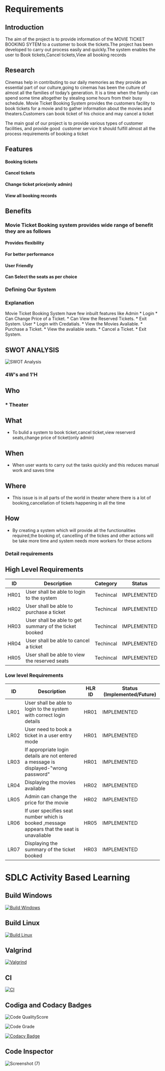 # Requirements
## Introduction
  The aim of the project is to provide information of the MOVIE TICKET BOOKING SYTEM to a customer to book  the tickets.The project has been developed to carry out process easily and quickly.The system enables the user to Book tickets,Cancel tickets,View all booking records

## Research
Cinemas help in contributing to our daily memories as they provide an essential part of our culture,going to cinemas has been the culture of almost all the families of today’s generation. It is a time when the family can spend some time altogether by stealing some hours from their busy schedule. Movie Ticket Booking System provides the customers facility to book tickets for a movie and to gather information about the movies and theaters.Customers can book ticket of his choice and may cancel a ticket

The main goal of our project is to provide various types of customer facilities, and provide good  customer service
   It should fulfill almost all the process requirements of booking a ticket

## Features
#### Booking tickets
#### Cancel tickets
#### Change ticket price(only admin)
#### View all booking records
## Benefits
### Movie Ticket Booking system provides wide range of benefit they are as follows
#### Provides flexibility
#### For better performance
#### User Friendly
#### Can Select the seats as per choice

### Defining Our System
### Explanation
Movie Ticket Booking System have few inbuilt features like
      Admin
    * Login 
    * Can Change Price of a Ticket.
    * Can View the Reserved Tickets.
    * Exit System.
      User
    * Login with Credatials.
    * View the Movies Avaliable.
    * Purchase a Ticket.
    * View the avaliable seats.
    * Cancel a Ticket.
    * Exit System.
   
## SWOT ANALYSIS
![SWOT Analysis](https://github.com/goutami8989/Stepin_Movie-Ticket-Booking-System/blob/main/1_Requirements/swot-analysis.PNG)

### 4W&#39;s and 1&#39;H

## Who
### * Theater

## What
*   To bulid a system to book ticket,cancel ticket,view reserverd seats,change price of ticket(only admin)

## When
*   When user wants to carry out the tasks quickly and this reduces manual work and saves time

## Where
*   This issue is in all parts of the world in theater where there is a lot of booking,cancellation of tickets happening in all the time

## How
*   By creating a system which will provide all the functionalities required,the booking of, cancelling of the tickes and other actions will be take more time and system needs more workers for these actions

### Detail requirements

## High Level Requirements 
| ID | Description | Category | Status | 
| ----- | ----- | ------- | ---------|
| HR01 | User shall be able to login to the system| Techincal | IMPLEMENTED | 
| HR02 | User shall be able to purchase a ticket | Techincal | IMPLEMENTED |
| HR03 | User shall be able to get summary of the ticket booked | Techincal | IMPLEMENTED |
| HR04 | User shall be able to cancel a ticket| Techincal | IMPLEMENTED |
| HR05 | User shall be able to view the reserved seats  | Techincal | IMPLEMENTED |

### Low level Requirements
 
| ID | Description | HLR ID | Status (Implemented/Future) |
| ------ | --------- | ------ | ----- |
|LR01|User shall be able to login to the system with correct login details|HR01|IMPLEMENTED|
|LR02|User need to book a ticket in a user entry mode|HR01|IMPLEMENTED|
|LR03| If appropriate login details are not entered a message is displayed-"wrong password" | HR01 | IMPLEMENTED |
|LR04 |Displaying the movies available  | HR02 | IMPLEMENTED |
|LR05| Admin can change the price for the movie| HR02|IMPLEMENTED|
|LR06 |If user specifies seat number which  is booked ,message appears that the seat is unavaliable  | HR05 | IMPLEMENTED |
|LR07 |Displaying the summary of the ticket booked  | HR03 |IMPLEMENTED|
<!--
Refernces Have refered google for some part of coding and information
-->

# SDLC Activity Based Learning

## Build Windows

[![Build Windows](https://github.com/pravallika71/M1_Movie-Ticket-Booking_UTIL/actions/workflows/Windows.yml/badge.svg)](https://github.com/pravallika71/M1_Movie-Ticket-Booking_UTIL/actions/workflows/Windows.yml)

## Build Linux

[![Build Linux](https://github.com/pravallika71/M1_Movie-Ticket-Booking_UTIL/actions/workflows/Linux.yml/badge.svg)](https://github.com/pravallika71/M1_Movie-Ticket-Booking_UTIL/actions/workflows/Linux.yml)

## Valgrind

[![Valgrind](https://github.com/pravallika71/M1_Movie-Ticket-Booking_UTIL/actions/workflows/Valgrind.yml/badge.svg)](https://github.com/pravallika71/M1_Movie-Ticket-Booking_UTIL/actions/workflows/Valgrind.yml)

## CI

[![CI](https://github.com/pravallika71/M1_Movie-Ticket-Booking_UTIL/actions/workflows/CI.yml/badge.svg)](https://github.com/pravallika71/M1_Movie-Ticket-Booking_UTIL/actions/workflows/CI.yml)

## Codiga and Codacy Badges

![Code QualityScore](https://api.codiga.io/project/32213/score/svg)

![Code Grade](https://api.codiga.io/project/32213/status/svg)

[![Codacy Badge](https://app.codacy.com/project/badge/Grade/c2cd77c3f8ac41989f22bf99fb9a5c67)](https://www.codacy.com/gh/pravallika71/M1_Movie-Ticket-Booking_UTIL/dashboard?utm_source=github.com&amp;utm_medium=referral&amp;utm_content=pravallika71/M1_Movie-Ticket-Booking_UTIL&amp;utm_campaign=Badge_Grade)

## Code Inspector

![Screenshot (7)](https://user-images.githubusercontent.com/101494967/160803599-585e8727-49a7-4f45-907d-1dba5e0f5ae4.png)


